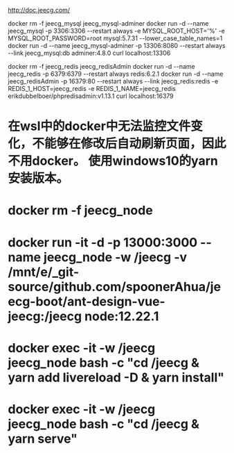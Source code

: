 http://doc.jeecg.com/

docker rm -f jeecg_mysql jeecg_mysql-adminer
docker run -d --name jeecg_mysql         -p  3306:3306 --restart always -e MYSQL_ROOT_HOST='%' -e MYSQL_ROOT_PASSWORD=root mysql:5.7.31 --lower_case_table_names=1
docker run -d --name jeecg_mysql-adminer -p 13306:8080 --restart always --link jeecg_mysql:db adminer:4.8.0
curl localhost:13306

docker rm -f jeecg_redis jeecg_redisAdmin
docker run -d --name jeecg_redis      -p  6379:6379 --restart always redis:6.2.1
docker run -d --name jeecg_redisAdmin -p 16379:80   --restart always --link jeecg_redis:redis  -e REDIS_1_HOST=jeecg_redis -e REDIS_1_NAME=jeecg_redis erikdubbelboer/phpredisadmin:v1.13.1
curl localhost:16379

# 在wsl中的docker中无法监控文件变化，不能够在修改后自动刷新页面，因此不用docker。 使用windows10的yarn安装版本。
# docker rm -f jeecg_node
# docker run -it -d -p 13000:3000 --name jeecg_node -w /jeecg -v /mnt/e/_git-source/github.com/spoonerAhua/jeecg-boot/ant-design-vue-jeecg:/jeecg node:12.22.1
# docker exec -it -w /jeecg jeecg_node bash -c "cd /jeecg & yarn add livereload -D & yarn install"
# docker exec -it -w /jeecg jeecg_node bash -c "cd /jeecg & yarn serve"



